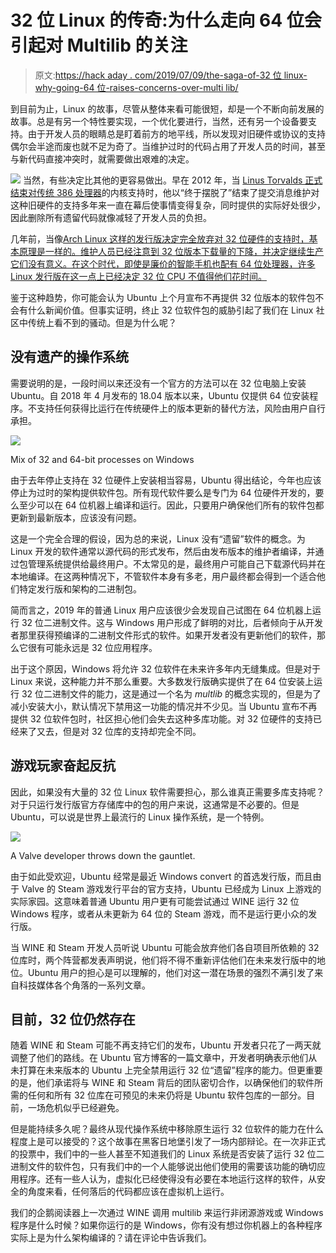 # 32 位 Linux 的传奇:为什么走向 64 位会引起对 Multilib 的关注

> 原文:[https://hack aday . com/2019/07/09/the-saga-of-32 位 linux-why-going-64 位-raises-concerns-over-multi lib/](https://hackaday.com/2019/07/09/the-saga-of-32-bit-linux-why-going-64-bit-raises-concerns-over-multilib/)

到目前为止，Linux 的故事，尽管从整体来看可能很短，却是一个不断向前发展的故事。总是有另一个特性要实现，一个优化要进行，当然，还有另一个设备要支持。由于开发人员的眼睛总是盯着前方的地平线，所以发现对旧硬件或协议的支持偶尔会半途而废也就不足为奇了。当维护过时的代码占用了开发人员的时间，甚至与新代码直接冲突时，就需要做出艰难的决定。

[![](../Images/1e20b4c44356034942fe07df8168d9ec.png)](https://hackaday.com/wp-content/uploads/2019/04/tux.png) 当然，有些决定比其他的更容易做出。早在 2012 年，当 [Linus Torvalds 正式结束对传统 386 处理器](https://git.kernel.org/pub/scm/linux/kernel/git/torvalds/linux.git/commit/?id=743aa456c1834f76982af44e8b71d1a0b2a82e21)的内核支持时，他以“终于摆脱了”结束了提交消息维护对这种旧硬件的支持多年来一直在幕后使事情变得复杂，同时提供的实际好处很少，因此删除所有遗留代码就像减轻了开发人员的负担。

几年前，当像[Arch Linux 这样的发行版决定完全放弃对 32 位硬件的支持时，基本原理是一样的。维护人员已经注意到 32 位版本下载量的下降，并决定继续生产它们没有意义。在这个时代，即使是廉价的智能手机也配有 64 位处理器，许多 Linux 发行版在这一点上已经决定 32 位 CPU 不值得他们花时间。](https://www.archlinux.org/news/the-end-of-i686-support/)

鉴于这种趋势，你可能会认为 Ubuntu 上个月宣布不再提供 32 位版本的软件包不会有什么新闻价值。但事实证明，终止 32 位软件包的威胁引起了我们在 Linux 社区中传统上看不到的骚动。但是为什么呢？

## 没有遗产的操作系统

需要说明的是，一段时间以来还没有一个官方的方法可以在 32 位电脑上安装 Ubuntu。自 2018 年 4 月发布的 18.04 版本以来，Ubuntu 仅提供 64 位安装程序。不支持任何获得比运行在传统硬件上的版本更新的替代方法，风险由用户自行承担。

[![](../Images/2579d1e08bbb4c28b9057519f19e58db.png)](https://hackaday.com/wp-content/uploads/2019/06/linux32_taskman.png)

Mix of 32 and 64-bit processes on Windows

由于去年停止支持在 32 位硬件上安装相当容易，Ubuntu 得出结论，今年也应该停止为过时的架构提供软件包。所有现代软件要么是专门为 64 位硬件开发的，要么至少可以在 64 位机器上编译和运行。因此，只要用户确保他们所有的软件包都更新到最新版本，应该没有问题。

这是一个完全合理的假设，因为总的来说，Linux 没有“遗留”软件的概念。为 Linux 开发的软件通常以源代码的形式发布，然后由发布版本的维护者编译，并通过包管理系统提供给最终用户。不太常见的是，最终用户可能自己下载源代码并在本地编译。在这两种情况下，不管软件本身有多老，用户最终都会得到一个适合他们特定发行版和架构的二进制包。

简而言之，2019 年的普通 Linux 用户应该很少会发现自己试图在 64 位机器上运行 32 位二进制文件。这与 Windows 用户形成了鲜明的对比，后者倾向于从开发者那里获得预编译的二进制文件形式的软件。如果开发者没有更新他们的软件，那么它很有可能永远是 32 位应用程序。

出于这个原因，Windows 将允许 32 位软件在未来许多年内无缝集成。但是对于 Linux 来说，这种能力并不那么重要。大多数发行版确实提供了在 64 位安装上运行 32 位二进制文件的能力，这是通过一个名为 *multlib* 的概念实现的，但是为了减小安装大小，默认情况下禁用这一功能的情况并不少见。当 Ubuntu 宣布不再提供 32 位软件包时，社区担心他们会失去这种多库功能。对 32 位硬件的支持已经来了又去，但是对 32 位库的支持却完全不同。

## 游戏玩家奋起反抗

因此，如果没有大量的 32 位 Linux 软件需要担心，那么谁真正需要多库支持呢？对于只运行发行版官方存储库中的包的用户来说，这通常是不必要的。但是 Ubuntu，可以说是世界上最流行的 Linux 操作系统，是一个特例。

[![](../Images/598842d038367e76b480e16f6af1efe0.png)](https://hackaday.com/wp-content/uploads/2019/06/linux32_steam.png)

A Valve developer throws down the gauntlet.

由于如此受欢迎，Ubuntu 经常是最近 Windows convert 的首选发行版，而且由于 Valve 的 Steam 游戏发行平台的官方支持，Ubuntu 已经成为 Linux 上游戏的实际家园。这意味着普通 Ubuntu 用户更有可能尝试通过 WINE 运行 32 位 Windows 程序，或者从未更新为 64 位的 Steam 游戏，而不是运行更小众的发行版。

当 WINE 和 Steam 开发人员听说 Ubuntu 可能会放弃他们各自项目所依赖的 32 位库时，两个阵营都发表声明说，他们将不得不重新评估他们在未来发行版中的地位。Ubuntu 用户的担心是可以理解的，他们对这一潜在场景的强烈不满引发了来自科技媒体各个角落的一系列文章。

## 目前，32 位仍然存在

随着 WINE 和 Steam 可能不再支持它们的发布，Ubuntu 开发者只花了一两天就调整了他们的路线。在 Ubuntu 官方博客的一篇文章中，开发者明确表示他们从未打算在未来版本的 Ubuntu 上完全禁用运行 32 位“遗留”程序的能力。但更重要的是，他们承诺将与 WINE 和 Steam 背后的团队密切合作，以确保他们的软件所需的任何和所有 32 位库在可预见的未来仍将是 Ubuntu 软件包库的一部分。目前，一场危机似乎已经避免。

但是能持续多久呢？最终从现代操作系统中移除原生运行 32 位软件的能力在什么程度上是可以接受的？这个故事在黑客日地堡引发了一场内部辩论。在一次非正式的投票中，我们中的一些人甚至不知道我们的 Linux 系统是否安装了运行 32 位二进制文件的软件包，只有我们中的一个人能够说出他们使用的需要该功能的确切应用程序。还有一些人认为，虚拟化已经使得没有必要在本地运行这样的软件，从安全的角度来看，任何落后的代码都应该在虚拟机上运行。

我们的企鹅阅读器上一次通过 WINE 调用 multilib 来运行非闭源游戏或 Windows 程序是什么时候？如果你运行的是 Windows，你有没有想过你机器上的各种程序实际上是为什么架构编译的？请在评论中告诉我们。